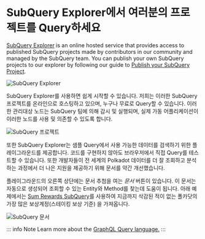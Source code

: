 # SubQuery Explorer에서 여러분의 프로젝트를 Query하세요

[SubQuery Explorer](https://explorer.subquery.network) is an online hosted service that provides access to published SubQuery projects made by contributors in our community and managed by the SubQuery team. You can publish your own SubQuery projects to our explorer by following our guide to [Publish your SubQuery Project](../run_publish/publish.md).

![SubQuery Explorer](https://static.subquery.network/media/explorer/explorer-header.png)

SubQuery Explorer를 사용하면 쉽게 시작할 수 있습니다. 저희는 이러한 SubQuery 프로젝트를 온라인으로 호스팅하고 있으며, 누구나 무료로 Query할 수 있습니다. 이러한 관리대상 노드는 SubQuery 팀에 의해 감시 및 실행되며, 실제 가동 어플리케이션이 이러한 노드를 사용 및 의존할 수 있도록 합니다.

![SubQuery 프로젝트](https://static.subquery.network/media/explorer/explorer-project.png)

또한 SubQuery Explorer는 샘플 Query에서 사용 가능한 데이터를 검색하기 위한 플레이그라운드를 제공합니다. 코드를 구현하지 않아도 브라우저에서 직접 Query를 테스트할 수 있습니다. 또한 개발자들이 전 세계의 Polkadot 데이터를 더 잘 조회하고 분석하는 과정에서 더 나은 지원을 제공하기 위해 문서를 약간 개선했습니다.

플레이그라운드의 오른쪽 상단에는 문서 추첨을 여는 _문서_ 버튼이 있습니다. 이 문서는 자동으로 생성되어 조회할 수 있는 Entity와 Method를 찾는데 도움이 됩니다. 아래 예제에서는 [Sum Rewards SubQuery](https://explorer.subquery.network/subquery/OnFinality-io/sum-reward)를 사용하여 지금까지 삭감된 적이 없는 폴카닷의 가장 많은 보상계정(스테이킹 보상 기준) 을 가져옵니다.

![SubQuery 문서](https://static.subquery.network/media/explorer/explorer-documentation.png)

::: info Note Learn more about the [GraphQL Query language.](./graphql.md) :::
